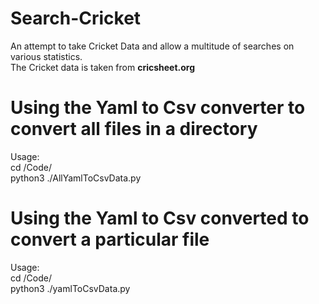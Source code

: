 # Search-Cricket
An attempt to take Cricket Data and allow a multitude of searches on various statistics.\
The Cricket data is taken from <b>cricsheet.org</b>

# Using the Yaml to Csv converter to convert all files in a directory
Usage:\
cd <cloned-github-repo>/Code/\
python3 ./AllYamlToCsvData.py <absolute-path-to-base-address-storing-all-yaml-files> <absolute-path-to-output-directory>

# Using the Yaml to Csv converted to convert a particular file
Usage:\
cd <cloned-github-repo>/Code/\
python3 ./yamlToCsvData.py <absolute-path-to-yaml-file> <absolute-path-to-output-directory>
